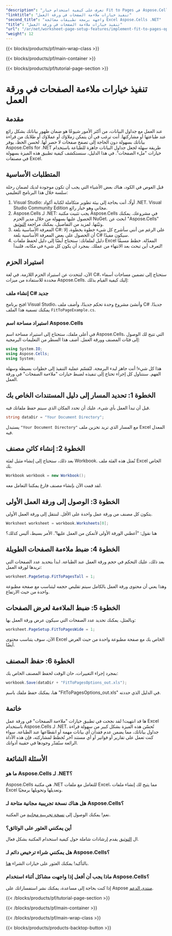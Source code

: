 ```yaml
---
"description": "تعرف على كيفية استخدام خيار Fit to Pages في Aspose.Cells for .NET لتحسين تنسيق ورقة عمل Excel لديك لتحسين قابلية القراءة."
"linktitle": "تنفيذ خيارات ملاءمة الصفحات في ورقة العمل"
"second_title": "واجهة برمجة تطبيقات معالجة Excel Aspose.Cells .NET"
"title": "تنفيذ خيارات ملاءمة الصفحات في ورقة العمل"
"url": "/ar/net/worksheet-page-setup-features/implement-fit-to-pages-options/"
"weight": 12
---
```


{{< blocks/products/pf/main-wrap-class >}}

{{< blocks/products/pf/main-container >}}

{{< blocks/products/pf/tutorial-page-section >}}

# تنفيذ خيارات ملاءمة الصفحات في ورقة العمل

## مقدمة
عند العمل مع جداول البيانات، من أكثر الأمور شيوعًا هو ضمان ظهور بياناتك بشكل رائع عند طباعتها أو مشاركتها. أنت ترغب في أن يتمكن زملاؤك أو عملاؤك أو طلابك من قراءة بياناتك بسهولة دون الحاجة إلى تصفح صفحات لا حصر لها. لحسن الحظ، يوفر Aspose.Cells for .NET طريقة سهلة لجعل جداول البيانات جاهزة للطباعة باستخدام خيارات "ملء الصفحات". في هذا الدليل، سنستكشف كيفية تطبيق هذه الميزة بسهولة في مصنفات Excel. 
## المتطلبات الأساسية
قبل الغوص في الكود، هناك بعض الأشياء التي يجب أن تكون موجودة لديك لضمان رحلة سلسة خلال هذا البرنامج التعليمي:
1. Visual Studio: أولًا، أنت بحاجة إلى بيئة تطوير متكاملة لكتابة أكواد .NET. Visual Studio Community Edition مجاني وهو خيار رائع.
2. Aspose.Cells لـ .NET: يجب تثبيت مكتبة Aspose.Cells في مشروعك. يمكنك الحصول عليها بسهولة من خلال مدير الحزم NuGet. ابحث عن "Aspose.Cells" وثبّتها. لمزيد من التفاصيل، يمكنك مراجعة [التوثيق](https://reference.aspose.com/cells/net/).
3. المعرفة الأساسية بلغة C#: على الرغم من أنني سأشرح كل شيء خطوة بخطوة، إلا أن الحصول على بعض المعرفة الأساسية بلغة C# سيكون مفيدًا.
4. دليل لملفاتك: ستحتاج أيضًا إلى دليل لحفظ ملفات Excel المعدّلة. خطط مسبقًا لتعرف أين تبحث بعد الانتهاء من عملك.
بمجرد أن يكون كل شيء في مكانه، فلنبدأ!
## استيراد الحزم
الآن، لنتحدث عن استيراد الحزم اللازمة. في لغة C#، ستحتاج إلى تضمين مساحات أسماء محددة للاستفادة من ميزات Aspose.Cells. إليك كيفية القيام بذلك:
### إنشاء ملف C# جديد
افتح برنامج Visual Studio، وأنشئ مشروع وحدة تحكم جديدًا، وأضف ملف C# جديدًا. يمكنك تسمية هذا الملف `FitToPageExample.cs`.
### استيراد مساحة اسم Aspose.Cells
في أعلى ملفك، ستحتاج إلى استيراد مساحة اسم Aspose.Cells، التي تتيح لك الوصول إلى فئات المصنف وورقة العمل. أضف هذا السطر من التعليمات البرمجية:
```csharp
using System.IO;
using Aspose.Cells;
using System;
```
هذا كل شيء! أنت جاهز لبدء البرمجة.
لنُقسّم عملية التنفيذ إلى خطوات بسيطة وسهلة الفهم. سنتناول كل إجراء تحتاج إلى تنفيذه لضبط خيارات "ملاءمة الصفحات" في ورقة العمل.
## الخطوة 1: تحديد المسار إلى دليل المستندات الخاص بك
قبل أن تبدأ العمل بأي شيء، عليك أن تحدد المكان الذي سيتم حفظ ملفاتك فيه.
```csharp
string dataDir = "Your Document Directory";
```
يستبدل `"Your Document Directory"` مع المسار الذي تريد تخزين ملف Excel المعدل فيه.
## الخطوة 2: إنشاء كائن مصنف
بعد ذلك، ستحتاج إلى إنشاء مثيل لفئة Workbook. تُمثل هذه الفئة ملف Excel الخاص بك.
```csharp
Workbook workbook = new Workbook();
```
لقد قمت الآن بإنشاء مصنف فارغ يمكننا التعامل معه.
## الخطوة 3: الوصول إلى ورقة العمل الأولى
يتكون كل مصنف من ورقة عمل واحدة على الأقل. لننتقل إلى ورقة العمل الأولى.
```csharp
Worksheet worksheet = workbook.Worksheets[0];
```
هنا نقول: "أعطني الورقة الأولى لأتمكن من العمل عليها". الأمر بسيط، أليس كذلك؟
## الخطوة 4: ضبط ملاءمة الصفحات الطويلة
بعد ذلك، عليك التحكم في حجم ورقة العمل عند الطباعة. ابدأ بتحديد عدد الصفحات التي تريدها لورقة العمل:
```csharp
worksheet.PageSetup.FitToPagesTall = 1;
```
وهذا يعني أن محتوى ورقة العمل بالكامل سيتم تقليص حجمه ليتناسب مع صفحة مطبوعة واحدة من حيث الارتفاع. 
## الخطوة 5: ضبط الملاءمة لعرض الصفحات
وبالمثل، يمكنك تحديد عدد الصفحات التي سيكون عرض ورقة العمل بها:
```csharp
worksheet.PageSetup.FitToPagesWide = 1;
```
الآن، سوف يتناسب محتوى Excel الخاص بك مع صفحة مطبوعة واحدة من حيث العرض أيضًا. 
## الخطوة 6: حفظ المصنف
بمجرد إجراء التغييرات، حان الوقت لحفظ المصنف الخاص بك:
```csharp
workbook.Save(dataDir + "FitToPagesOptions_out.xls");
```
هنا، يمكنك حفظ ملفك باسم "FitToPagesOptions_out.xls" في الدليل الذي حددته.
## خاتمة
ها قد انتهيت! لقد نجحت في تطبيق خيارات "ملاءمة الصفحات" في ورقة عمل Excel باستخدام Aspose.Cells لـ .NET. تُحسّن هذه الميزة بشكل كبير من سهولة قراءة جداول بياناتك، مما يضمن عدم فقدان أي بيانات مهمة أو انقطاعها عند الطباعة. سواء كنت تعمل على تقارير أو فواتير أو أي مستند آخر تُخطط لمشاركته، فإن هذه الأداة الرائعة ستُقدّر وجودها في حقيبة أدواتك.
## الأسئلة الشائعة
### ما هو Aspose.Cells لـ .NET؟
Aspose.Cells هي مكتبة .NET للتعامل مع ملفات Excel، مما يتيح لك إنشاء ملفات Excel وتعديلها وتحويلها برمجيًا.
### هل هناك نسخة تجريبية مجانية متاحة لـ Aspose.Cells؟
نعم! يمكنك الوصول إلى [نسخة تجريبية مجانية](https://releases.aspose.com/) من المكتبة.
### أين يمكنني العثور على الوثائق؟
ال [التوثيق](https://reference.aspose.com/cells/net/) يقدم إرشادات شاملة حول كيفية استخدام المكتبة بشكل فعال.
### هل يمكنني شراء ترخيص دائم لـ Aspose.Cells؟
بالتأكيد! يمكنك العثور على خيارات الشراء [هنا](https://purchase.aspose.com/buy).
### ماذا يجب أن أفعل إذا واجهت مشاكل أثناء استخدام Aspose.Cells؟
إذا كنت بحاجة إلى مساعدة، يمكنك نشر استفساراتك على Aspose [منتدى الدعم](https://forum.aspose.com/c/cells/9).


{{< /blocks/products/pf/tutorial-page-section >}}

{{< /blocks/products/pf/main-container >}}

{{< /blocks/products/pf/main-wrap-class >}}

{{< blocks/products/products-backtop-button >}}